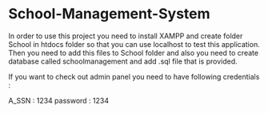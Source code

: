 # School-Management-System

In order to use this project you need to install XAMPP and create folder School in htdocs folder so that you can use localhost to test this application. Then you need to add this files to School folder and also you need to create database called schoolmanagement and add .sql file that is provided.

If you want to check out admin panel you need to have following credentials :

A_SSN : 1234 password : 1234
